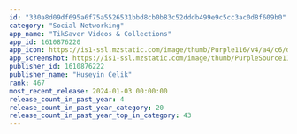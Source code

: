```yaml
---
id: "330a8d09df695a6f75a5526531bbd8cb0b83c52dddb499e9c5cc3ac0d8f609b0"
category: "Social Networking"
app_name: "TikSaver Videos & Collections"
app_id: 1610876220
app_icon: https://is1-ssl.mzstatic.com/image/thumb/Purple116/v4/a4/c6/dd/a4c6ddfc-0434-4702-a22b-ffd4cfddf4bc/AppIcon-0-0-1x_U007emarketing-0-10-0-P3-85-220.png/1024x1024bb.png
app_screenshot: https://is1-ssl.mzstatic.com/image/thumb/PurpleSource116/v4/fb/87/a8/fb87a8cb-1b1d-9689-1641-e7b6f52352cd/e2b147dd-cca5-48c1-a3bf-07b844df2a79_1.jpg/1242x2688bb.png
publisher_id: 1610876222
publisher_name: "Huseyin Celik"
rank: 467
most_recent_release: 2024-01-03 00:00:00
release_count_in_past_year: 4
release_count_in_past_year_category: 20
release_count_in_past_year_top_in_category: 43
---
```

